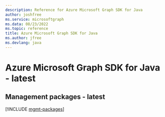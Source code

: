 ```yaml
---
description: Reference for Azure Microsoft Graph SDK for Java
author: joshfree
ms.service: microsoftgraph
ms.data: 08/23/2022
ms.topic: reference
title: Azure Microsoft Graph SDK for Java
ms.author: jfree
ms.devlang: java
---
```

# Azure Microsoft Graph SDK for Java - latest

## Management packages - latest
[!INCLUDE [mgmt-packages](microsoft-graph-mgmt-index.md)]